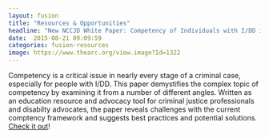 ```yaml
---
layout: fusion
title: "Resources & Opportunities"
headline: "New NCCJD White Paper: Competency of Individuals with I/DD in the Criminal Justice System"
date:  2015-08-21 09:09:59
categories: fusion-resources
image: https://www.thearc.org/view.image?Id=1322
---
```

Competency is a critical issue in nearly every stage of a criminal case, especially for people with I/DD. This paper demystifies the complex topic of competency by examining it from a number of different angles. Written as an education resource and advocacy tool for criminal justice professionals and disabilty advocates, the paper reveals challenges with the current comptency framework and suggests best practices and potential solutions. <a href="http://www.thearc.org/NCCJD/publications">Check it out</a>! 